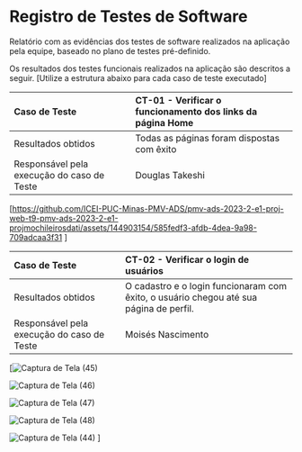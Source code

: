 # Registro de Testes de Software

Relatório com as evidências dos testes de software realizados na aplicação pela equipe, baseado no plano de testes pré-definido.

Os resultados dos testes funcionais realizados na aplicação são descritos a seguir. [Utilize a estrutura abaixo para cada caso de teste executado]

|Caso de Teste    | CT-01 - Verificar o funcionamento dos links da página Home |
|:---|:---|
| Resultados obtidos | Todas as páginas foram dispostas com êxito  |
| Responsável pela execução do caso de Teste | Douglas Takeshi |

[https://github.com/ICEI-PUC-Minas-PMV-ADS/pmv-ads-2023-2-e1-proj-web-t9-pmv-ads-2023-2-e1-projmochileirosdati/assets/144903154/585fedf3-afdb-4dea-9a98-709adcaa3f31
]





|Caso de Teste    | CT-02 - Verificar o login de usuários |
|:---|:---|
| Resultados obtidos | O cadastro e o login funcionaram com êxito, o usuário chegou até sua página de perfil.  |
| Responsável pela execução do caso de Teste | Moisés Nascimento |

[![Captura de Tela (45)](https://github.com/ICEI-PUC-Minas-PMV-ADS/pmv-ads-2023-2-e1-proj-web-t9-pmv-ads-2023-2-e1-projmochileirosdati/assets/144903154/453226d3-a896-4eef-a2d0-b65064fa54b8)

![Captura de Tela (46)](https://github.com/ICEI-PUC-Minas-PMV-ADS/pmv-ads-2023-2-e1-proj-web-t9-pmv-ads-2023-2-e1-projmochileirosdati/assets/144903154/0d2b5e65-a614-4b75-9f6e-a7d180fb5d42)

![Captura de Tela (47)](https://github.com/ICEI-PUC-Minas-PMV-ADS/pmv-ads-2023-2-e1-proj-web-t9-pmv-ads-2023-2-e1-projmochileirosdati/assets/144903154/551097db-2657-43e0-85bf-59a75f0b0d76)

![Captura de Tela (48)](https://github.com/ICEI-PUC-Minas-PMV-ADS/pmv-ads-2023-2-e1-proj-web-t9-pmv-ads-2023-2-e1-projmochileirosdati/assets/144903154/06984658-dceb-47e3-9a3c-58d59ef63816)

![Captura de Tela (44)](https://github.com/ICEI-PUC-Minas-PMV-ADS/pmv-ads-2023-2-e1-proj-web-t9-pmv-ads-2023-2-e1-projmochileirosdati/assets/144903154/799cb9b2-8407-40ed-8deb-5af584f1454c)
]
